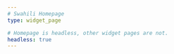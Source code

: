 ```yaml
---
# Swahili Homepage
type: widget_page

# Homepage is headless, other widget pages are not.
headless: true
---
```

